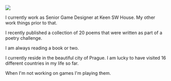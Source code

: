 ![](https://images.unsplash.com/photo-1738444515789-0a1a4c4982dc?q=80&w=2662&auto=format&fit=crop&ixlib=rb-4.0.3&ixid=M3wxMjA3fDB8MHxwaG90by1wYWdlfHx8fGVufDB8fHx8fA%3D%3D)


I currently work as Senior Game Designer at Keen SW House. My other work things prior to that.

I recently published a collection of 20 poems that were written as part of a poetry challenge.

I am always reading a book or two. 

I currently reside in the beautiful city of Prague. I am lucky to have visited 16 different countries in my life so far.

When I'm not working on games I'm playing them.

